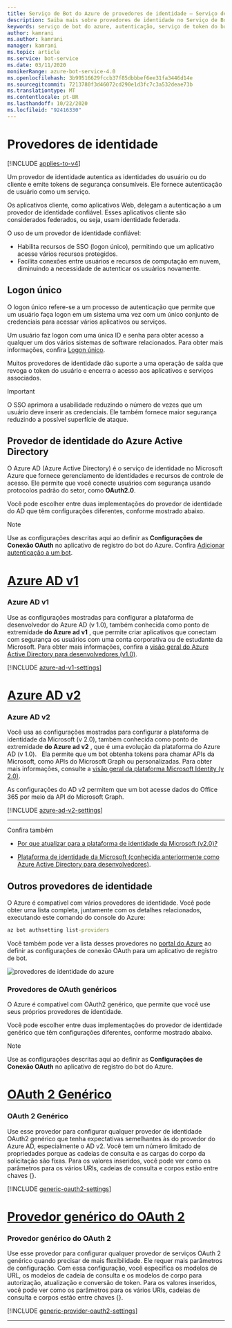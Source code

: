 ```yaml
---
title: Serviço de Bot do Azure de provedores de identidade – Serviço de Bot
description: Saiba mais sobre provedores de identidade no Serviço de Bot do Azure.
keywords: serviço de bot do azure, autenticação, serviço de token do bot framework
author: kamrani
ms.author: kamrani
manager: kamrani
ms.topic: article
ms.service: bot-service
ms.date: 03/11/2020
monikerRange: azure-bot-service-4.0
ms.openlocfilehash: 3b99516629fccb37f85dbbbef6ee31fa3446d14e
ms.sourcegitcommit: 7213780f3d46072cd290e1d3fc7c3a532deae73b
ms.translationtype: MT
ms.contentlocale: pt-BR
ms.lasthandoff: 10/22/2020
ms.locfileid: "92416330"
---
```

# <a name="identity-providers"></a>Provedores de identidade

[!INCLUDE [applies-to-v4](../includes/applies-to-v4-current.md)]

Um provedor de identidade autentica as identidades do usuário ou do cliente e emite tokens de segurança consumíveis. Ele fornece autenticação de usuário como um serviço.

Os aplicativos cliente, como aplicativos Web, delegam a autenticação a um provedor de identidade confiável. Esses aplicativos cliente são considerados federados, ou seja, usam identidade federada.

O uso de um provedor de identidade confiável:

- Habilita recursos de SSO (logon único), permitindo que um aplicativo acesse vários recursos protegidos.
- Facilita conexões entre usuários e recursos de computação em nuvem, diminuindo a necessidade de autenticar os usuários novamente.

## <a name="single-sign-on"></a>Logon único

O logon único refere-se a um processo de autenticação que permite que um usuário faça logon em um sistema uma vez com um único conjunto de credenciais para acessar vários aplicativos ou serviços.

Um usuário faz logon com uma única ID e senha para obter acesso a qualquer um dos vários sistemas de software relacionados. Para obter mais informações, confira [Logon único](./bot-builder-concept-sso.md).

Muitos provedores de identidade dão suporte a uma operação de saída que revoga o token do usuário e encerra o acesso aos aplicativos e serviços associados.


> [!IMPORTANT]
> O SSO aprimora a usabilidade reduzindo o número de vezes que um usuário deve inserir as credenciais. Ele também fornece maior segurança reduzindo a possível superfície de ataque.

## <a name="azure-active-directory-identity-provider"></a>Provedor de identidade do Azure Active Directory

O Azure AD (Azure Active Directory) é o serviço de identidade no Microsoft Azure que fornece gerenciamento de identidades e recursos de controle de acesso. Ele permite que você conecte usuários com segurança usando protocolos padrão do setor, como **OAuth2.0**.

Você pode escolher entre duas implementações do provedor de identidade do AD que têm configurações diferentes, conforme mostrado abaixo.

> [!Note]
> Use as configurações descritas aqui ao definir as **Configurações de Conexão OAuth** no aplicativo de registro do bot do Azure. Confira [Adicionar autenticação a um bot](bot-builder-authentication.md).

# <a name="azure-ad-v1"></a>[Azure AD v1](#tab/adv1)

### <a name="azure-ad-v1"></a>Azure AD v1

Use as configurações mostradas para configurar a plataforma de desenvolvedor do Azure AD (v 1.0), também conhecida como ponto de extremidade **do Azure ad v1** , que permite criar aplicativos que conectam com segurança os usuários com uma conta corporativa ou de estudante da Microsoft.
Para obter mais informações, confira a [visão geral do Azure Active Directory para desenvolvedores (v1.0)](https://docs.microsoft.com/azure/active-directory/azuread-dev/v1-overview).

[!INCLUDE [azure-ad-v1-settings](~/includes/authentication/auth-aad-v1-settings.md)]

# <a name="azure-ad-v2"></a>[Azure AD v2](#tab/adv2)

### <a name="azure-ad-v2"></a>Azure AD v2

Você usa as configurações mostradas para configurar a plataforma de identidade da Microsoft (v 2.0), também conhecida como ponto de extremidade **do Azure ad v2** , que é uma evolução da plataforma do Azure AD (v 1.0).    Ela permite que um bot obtenha tokens para chamar APIs da Microsoft, como APIs do Microsoft Graph ou personalizadas. Para obter mais informações, consulte a [visão geral da plataforma Microsoft Identity (v 2.0)](https://docs.microsoft.com/azure/active-directory/develop/active-directory-appmodel-v2-overview).

As configurações do AD v2 permitem que um bot acesse dados do Office 365 por meio da API do Microsoft Graph.

[!INCLUDE [azure-ad-v2-settings](~/includes/authentication/auth-aad-v2-settings.md)]

---

Confira também

- [Por que atualizar para a plataforma de identidade da Microsoft (v2.0)?](https://docs.microsoft.com/azure/active-directory/develop/active-directory-v2-compare)

- [Plataforma de identidade da Microsoft (conhecida anteriormente como Azure Active Directory para desenvolvedores)](https://docs.microsoft.com/azure/active-directory/develop/).

## <a name="other-identity-providers"></a>Outros provedores de identidade

O Azure é compatível com vários provedores de identidade. Você pode obter uma lista completa, juntamente com os detalhes relacionados, executando este comando do console do Azure:

```cmd
az bot authsetting list-providers
```

Você também pode ver a lista desses provedores no [portal do Azure](https://ms.portal.azure.com/) ao definir as configurações de conexão OAuth para um aplicativo de registro de bot.

![provedores de identidade do azure](media/concept-bot-authentication/bot-auth-identity-providers.png)


### <a name="oauth-generic-providers"></a>Provedores de OAuth genéricos

O Azure é compatível com OAuth2 genérico, que permite que você use seus próprios provedores de identidade.

Você pode escolher entre duas implementações do provedor de identidade genérico que têm configurações diferentes, conforme mostrado abaixo.

> [!Note]
> Use as configurações descritas aqui ao definir as **Configurações de Conexão OAuth** no aplicativo de registro do bot do Azure.


# <a name="generic-oauth-2"></a>[OAuth 2 Genérico](#tab/ga2)

### <a name="generic-oauth-2"></a>OAuth 2 Genérico

Use esse provedor para configurar qualquer provedor de identidade OAuth2 genérico que tenha expectativas semelhantes às do provedor do Azure AD, especialmente o AD v2. Você tem um número limitado de propriedades porque as cadeias de consulta e as cargas do corpo da solicitação são fixas. Para os valores inseridos, você pode ver como os parâmetros para os vários URls, cadeias de consulta e corpos estão entre chaves {}.

[!INCLUDE [generic-oauth2-settings](~/includes/authentication/auth-generic-oauth2-settings.md)]


# <a name="oauth-2-generic-provider"></a>[Provedor genérico do OAuth 2](#tab/a2gp)

### <a name="oauth-2-generic-provider"></a>Provedor genérico do OAuth 2

Use esse provedor para configurar qualquer provedor de serviços OAuth 2 genérico quando precisar de mais flexibilidade. Ele requer mais parâmetros de configuração. Com essa configuração, você especifica os modelos de URL, os modelos de cadeia de consulta e os modelos de corpo para autorização, atualização e conversão de token. Para os valores inseridos, você pode ver como os parâmetros para os vários URls, cadeias de consulta e corpos estão entre chaves {}.

[!INCLUDE [generic-provider-oauth2-settings](~/includes/authentication/auth-generic-provider-oauth2-settings.md)]

---
